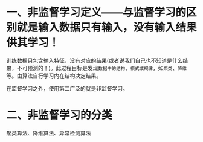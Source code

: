 # 一、非监督学习定义——与监督学习的区别就是输入数据只有输入，没有输入结果供其学习！

训练数据只包含输入特征，没有对应的结果(或者说我们自己也不知道是什么结果，不可预测的！)。此过程目标是发现`数据中的结构`、`模式或规律`，如`聚类`、`降维`等。由算法自行学习内在结构决定结果。

在监督学习之外，使用第二广泛的就是非监督学习。

# 二、非监督学习的分类

聚类算法、降维算法、异常检测算法